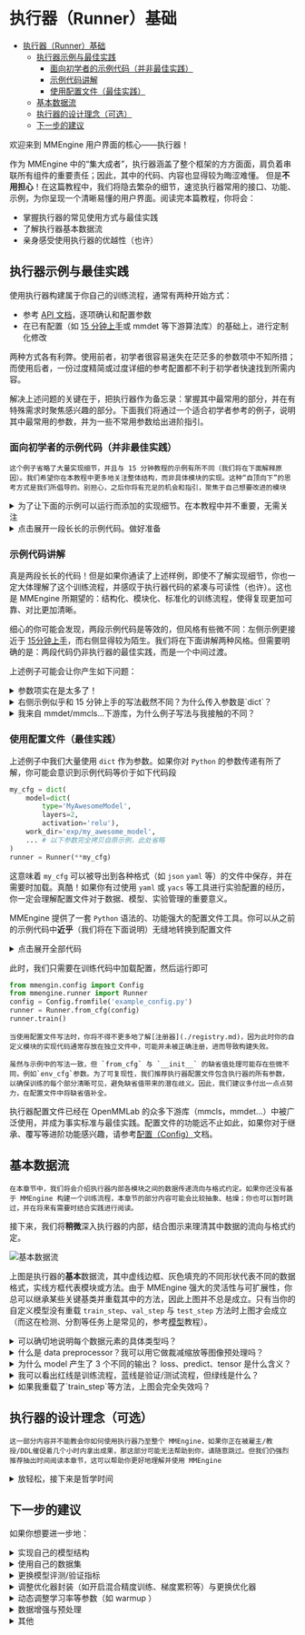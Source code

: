 # 执行器（Runner）基础

- [执行器（Runner）基础](#执行器runner基础)
  - [执行器示例与最佳实践](#执行器示例与最佳实践)
    - [面向初学者的示例代码（并非最佳实践）](#面向初学者的示例代码并非最佳实践)
    - [示例代码讲解](#示例代码讲解)
    - [使用配置文件（最佳实践）](#使用配置文件最佳实践)
  - [基本数据流](#基本数据流)
  - [执行器的设计理念（可选）](#执行器的设计理念可选)
  - [下一步的建议](#下一步的建议)

欢迎来到 MMEngine 用户界面的核心——执行器！

作为 MMEngine 中的“集大成者”，执行器涵盖了整个框架的方方面面，肩负着串联所有组件的重要责任；因此，其中的代码、内容也显得较为晦涩难懂。
但是**不用担心**！在这篇教程中，我们将隐去繁杂的细节，速览执行器常用的接口、功能、示例，为你呈现一个清晰易懂的用户界面。阅读完本篇教程，你将会：

- 掌握执行器的常见使用方式与最佳实践
- 了解执行器基本数据流
- 亲身感受使用执行器的优越性（也许）

## 执行器示例与最佳实践

使用执行器构建属于你自己的训练流程，通常有两种开始方式：

- 参考 [API 文档](mmengine.runner.Runner)，逐项确认和配置参数
- 在已有配置（如 [15 分钟上手](../get_started/15_minutes.md)或 mmdet 等下游算法库）的基础上，进行定制化修改

两种方式各有利弊。使用前者，初学者很容易迷失在茫茫多的参数项中不知所措；而使用后者，一份过度精简或过度详细的参考配置都不利于初学者快速找到所需内容。

解决上述问题的关键在于，把执行器作为备忘录：掌握其中最常用的部分，并在有特殊需求时聚焦感兴趣的部分。下面我们将通过一个适合初学者参考的例子，说明其中最常用的参数，并为一些不常用参数给出进阶指引。

### 面向初学者的示例代码（并非最佳实践）

```{hint}
这个例子省略了大量实现细节，并且与 15 分钟教程的示例有所不同（我们将在下面解释原因）。我们希望你在本教程中更多地关注整体结构，而非具体模块的实现。这种“自顶向下”的思考方式是我们所倡导的。别担心，之后你将有充足的机会和指引，聚焦于自己想要改进的模块
```

<details>
<summary>为了让下面的示例可以运行而添加的实现细节。在本教程中并不重要，无需关注</summary>

```python
import torch
import torch.nn as nn
import torch.nn.functional as F
from torch.utils.data import Dataset

from mmengine.model import BaseModel
from mmengine.evaluator import BaseMetric
from mmengine.registry import MODELS, DATASETS, METRICS


@MODELS.register_module()
class MyAwesomeModel(BaseModel):
    def __init__(self, layers=4, activation='relu') -> None:
        super().__init__()
        if activation == 'relu':
            act_type = nn.ReLU
        elif activation == 'silu':
            act_type = nn.SiLU
        elif activation == 'none':
            act_type = nn.Identity
        else:
            raise NotImplementedError
        sequence = [nn.Linear(2, 64), act_type()]
        for _ in range(layers-1):
            sequence.extend([nn.Linear(64, 64), act_type()])
        self.mlp = nn.Sequential(*sequence)
        self.classifier = nn.Linear(64, 2)

    def forward(self, data, labels, mode):
        x = self.mlp(data)
        x = self.classifier(x)
        if mode == 'tensor':
            return x
        elif mode == 'predict':
            return F.softmax(x, dim=1), labels
        elif mode == 'loss':
            return {'loss': F.cross_entropy(x, labels)}


@DATASETS.register_module()
class MyDataset(Dataset):
    def __init__(self, is_train):
        self.is_train = is_train
        if self.is_train:
            torch.manual_seed(0)
            self.labels = torch.randint(0, 2, (10000,))
        else:
            torch.manual_seed(3407)
            self.labels = torch.randint(0, 2, (1000,))
        r = 3 * (self.labels+1) + torch.randn(self.labels.shape)
        theta = torch.rand(self.labels.shape) * 2 * torch.pi
        self.data = torch.vstack([r*torch.cos(theta), r*torch.sin(theta)]).T

    def __getitem__(self, index):
        return self.data[index], self.labels[index]

    def __len__(self):
        return len(self.data)


@METRICS.register_module()
class Accuracy(BaseMetric):
    def __init__(self):
        super().__init__()

    def process(self, data_batch, data_samples):
        score, gt = data_samples
        self.results.append({
            'batch_size': len(gt),
            'correct': (score.argmax(dim=1) == gt).sum().cpu(),
        })

    def compute_metrics(self, results):
        total_correct = sum(r['correct'] for r in results)
        total_size = sum(r['batch_size'] for r in results)
        return dict(accuracy=100*total_correct/total_size)
```

</details>

<details>
<summary>点击展开一段长长的示例代码。做好准备</summary>

<table>
<thead>
<tr>
<th> 示例1 </th>
<th> 示例2 </th>
</tr>
<tbody>
<tr>

<td valign="top">

```python
from torch.utils.data import (
    DataLoader, default_collate)
from torch.optim import Adam
from mmengine.runner import Runner


runner = Runner(
    # 你的模型
    model=MyAwesomeModel(
        layers=2,
        activation='relu'),
    # 模型检查点、日志等都将存储在工作路径中
    work_dir='exp/my_awesome_model',

    # 训练相关配置
    train_dataloader=DataLoader(
        dataset=MyDataset(
            is_train=True,
            size=10000),
        shuffle=True,
        collate_fn=default_collate,
        batch_size=64,
        pin_memory=True,
        num_workers=2),
    train_cfg=dict(
        by_epoch=True,
        max_epochs=10,
        val_interval=1),
    # 优化器封装，MMEngine 中的新概念，提供
    # 更丰富的优化选择。通常使用默认即可，可
    # 缺省。有特殊需求可查阅文档更换，如
    # 'AmpOptimWrapper' 开启混合精度训练
    optim_wrapper=dict(
        optimizer=dict(
            type=Adam,
            lr=0.001)),
    param_scheduler=dict(
        type='MultiStepLR',
        milestones=[1, 2]),

    # 验证所需配置
    val_dataloader=DataLoader(
        dataset=MyDataset(
            is_train=False,
            size=1000),
        shuffle=False,
        collate_fn=default_collate,
        batch_size=1000,
        pin_memory=True,
        num_workers=2),
    val_cfg=dict(),
    # 验证指标与验证器封装，MMEngine 中的
    # 新概念，可自由实现与配置，也可缺省
    val_evaluator=dict(type=Accuracy),

    # 其他进阶配置，无特殊需要时尽量缺省
    # 钩子属于进阶用法，如无特殊需要，尽量缺省
    default_hooks=dict(
        checkpoint=dict(
            type='CheckpointHook',
            interval=1)),
    # `luancher` 与 `env_cfg` 共同构成
    # 分布式训练环境配置
    launcher='none',
    env_cfg=dict(backend='nccl'),
    log_level='INFO'
)
runner.train()
```

</td>
<td valign="top">

```python
from mmengine.runner import Runner

runner = Runner(
    # 你的模型
    model=dict(type='MyAwesomeModel',
        layers=2,
        activation='relu'),
    # 模型检查点、日志等都将存储在工作路径中
    work_dir='exp/my_awesome_model',

    # 训练相关配置
    train_dataloader=dict(
        dataset=dict(type='MyDataset',
            is_train=True,
            size=10000),
        sampler=dict(
            type='DefaultSampler',
            shuffle=True),
        collate_fn=dict(type='default_collate'),
        batch_size=64,
        pin_memory=True,
        num_workers=2),
    train_cfg=dict(
        by_epoch=True,
        max_epochs=10,
        val_interval=1),
    # 优化器封装，MMEngine 中的新概念，提供
    # 更丰富的优化选择。通常使用默认即可，可
    # 缺省。有特殊需求可查阅文档更换，如
    # 'AmpOptimWrapper' 开启混合精度训练
    optim_wrapper=dict(
        optimizer=dict(
            type='Adam',
            lr=0.001)),
    param_scheduler=dict(
        type='MultiStepLR',
        milestones=[1, 2]),

    # 验证所需配置
    val_dataloader=dict(
        dataset=dict(type='MyDataset',
            is_train=False,
            size=1000),
        sampler=dict(
            type='DefaultSampler',
            shuffle=False),
        collate_fn=dict(type='default_collate'),
        batch_size=1000,
        pin_memory=True,
        num_workers=2),
    val_cfg=dict(),
    # 验证指标与验证器封装，MMEngine 中的
    # 新概念，可自由实现与配置，也可缺省
    val_evaluator=dict(type='Accuracy'),

    # 其他进阶配置，无特殊需要时尽量缺省
    # 钩子属于进阶用法，如无特殊需要，尽量缺省
    default_hooks=dict(
        checkpoint=dict(
            type='CheckpointHook',
            interval=1)),
    # `luancher` 与 `env_cfg` 共同构成
    # 分布式训练环境配置
    launcher='none',
    env_cfg=dict(backend='nccl'),
    log_level='INFO'
)
runner.train()
```

</td>
</tr>
</table>

</details>

### 示例代码讲解

真是两段长长的代码！但是如果你通读了上述样例，即使不了解实现细节，你也一定大体理解了这个训练流程，并感叹于执行器代码的紧凑与可读性（也许）。这也是 MMEngine 所期望的：结构化、模块化、标准化的训练流程，使得复现更加可靠、对比更加清晰。

细心的你可能会发现，两段示例代码是等效的，但风格有些微不同：左侧示例更接近于 [15分钟上手](../tutorials/../get_started/15_minutes.md)，而右侧显得较为陌生。我们将在下面讲解两种风格。但需要明确的是：两段代码仍非执行器的最佳实践，而是一个中间过渡。

上述例子可能会让你产生如下问题：

<details>
<summary>参数项实在是太多了！</summary>

不用担心，正如我们前面所说，**把执行器作为备忘录**。执行器涵盖了方方面面，防止你漏掉重要内容；但你不需要配置所有参数。如[15分钟上手](../tutorials/../get_started/15_minutes.md)中的极简例子（甚至，舍去 `val_evaluator`）也可以正常运行。所有的参数由你的需求驱动，不关注的内容往往缺省值也可以工作得很好。

</details>

<details>
<summary>右侧示例似乎和 15 分钟上手的写法截然不同？为什么传入参数是`dict`？</summary>

是的，这与 MMEngine 的风格相关。在 MMEngine 中我们提供了两种不同风格的执行器构建方式：a）基于手动构建的（左），以及 b）基于配置与注册机制的（右）。如果你感到迷惑，下面的例子将给出一个对比：

```python
from mmengine.model import BaseModel
from mmengine.runner import Runner
from mmengine.registry import MODELS # 模型根注册器，你可以暂时忽略
@MODELS.register_module() # 用于注册的装饰器，你可以暂时忽略
class MyAwesomeModel(BaseModel): # 你的自定义模型
    def __init__(self, layers=18, activation='silu'):
        ...

# 基于配置与注册机制的例子
runner = Runner(
    model=dict(
        type='MyAwesomeModel',
        layers=50,
        activation='relu'),
    ...
)

# 基于手动构建的例子
model = MyAwesomeModel(layers=18, activation='relu')
runner = Runner(
    model=model,
    ...
)
```

类似上述例子，执行器中的参数大多同时支持两种输入类型。以 `dict` 作为输入时，该模块会在执行器内部被构建。如果你对于注册机制并不了解，你可以暂且简单理解为，执行器会根据 `type` 寻找被特定装饰器修饰的类，调用其 `__init__` 方法，并将 `dict` 中其余参数传入（并不确切，但足以理解、处理大部分情况）。如果你在使用中发现问题，或者想要进一步了解完整用法，我们推荐阅读[注册器（Registry）](./registry.md)文档。

这一段内容涉及到 MMEngine 内部实现、注册器设计模式以及 `Python` 参数传递机制，因而对于初学者来说相对隐晦、不易理解。但理解这部分内容仍然十分重要：它为理解执行器真正的最佳实践带来曙光。

如果你作为初学者无法立刻理解，使用*手动构建的方式*依然不失为一种好选择，甚至在小规模使用、试错和调试时是一种更加推荐的方式，因为对于 IDE 更加友好。我们也常挣扎于是否要在教程中展示这些内容，但最终我们确信，配置文件——一种基于配置与注册机制的构建方式——是使用 MMEngine 的最佳实践，并且该方式已经在 OpenMMLab 的下游库中广泛使用、成为事实标准。我们将在接下来的章节中略微修改示例，从而展示该部分。

</details>

<details>
<summary>我来自 mmdet/mmcls...下游库，为什么例子写法与我接触的不同？</summary>

OpenMMLab 下游库广泛采用了配置文件的方式。我们将在下个章节，基于上述示例稍微变换，从而展示配置文件——MMEngine 中执行器的最佳实践——的用法。

</details>

### 使用配置文件（最佳实践）

上述例子中我们大量使用 `dict` 作为参数。如果你对 `Python` 的参数传递有所了解，你可能会意识到示例代码等价于如下代码段

```python
my_cfg = dict(
    model=dict(
        type='MyAwesomeModel',
        layers=2,
        activation='relu'),
    work_dir='exp/my_awesome_model',
    ... # 以下参数完全拷贝自原示例，此处省略
)
runner = Runner(**my_cfg)
```

这意味着 `my_cfg` 可以被导出到各种格式（如 `json` `yaml` 等）的文件中保存，并在需要时加载。真酷！如果你有过使用 `yaml` 或 `yacs` 等工具进行实验配置的经历，你一定会理解配置文件对于数据、模型、实验管理的重要意义。

MMEngine 提供了一套 `Python` 语法的、功能强大的配置文件工具。你可以从之前的示例代码中**近乎**（我们将在下面说明）无缝地转换到配置文件

<details>
<summary>点击展开全部代码</summary>

```python
# 以下代码存放在 example_config.py 文件中
# 基本拷贝自上面的示例，并将每项结尾的逗号删去
model=dict(type='MyAwesomeModel',
    layers=2,
    activation='relu')
work_dir='exp/my_awesome_model'

train_dataloader=dict(
    dataset=dict(type='MyDataset',
        is_train=True,
        size=10000),
    sampler=dict(
        type='DefaultSampler',
        shuffle=True),
    collate_fn=dict(type='default_collate'),
    batch_size=64,
    pin_memory=True,
    num_workers=2)
train_cfg=dict(
    by_epoch=True,
    max_epochs=10,
    val_interval=1)
optim_wrapper=dict(
    optimizer=dict(
        type='Adam',
        lr=0.001))
param_scheduler=dict(
    type='MultiStepLR',
    milestones=[1, 2])

val_dataloader=dict(
    dataset=dict(type='MyDataset',
        is_train=False,
        size=1000),
    sampler=dict(
        type='DefaultSampler',
        shuffle=False),
    collate_fn=dict(type='default_collate'),
    batch_size=1000,
    pin_memory=True,
    num_workers=2)
val_cfg=dict()
val_evaluator=dict(type='Accuracy')

default_hooks=dict(
    checkpoint=dict(
        type='CheckpointHook',
        interval=1))
launcher='none'
env_cfg=dict(backend='nccl')
log_level='INFO'
```

</details>

此时，我们只需要在训练代码中加载配置，然后运行即可

```python
from mmengin.config import Config
from mmengine.runner import Runner
config = Config.fromfile('example_config.py')
runner = Runner.from_cfg(config)
runner.train()
```

```{note}
当使用配置文件写法时，你将不得不更多地了解[注册器](./registry.md)，因为此时你的自定义模块的实现代码通常存放在独立文件中，可能并未被正确注册，进而导致构建失败。
```

```{warning}
虽然与示例中的写法一致，但 `from_cfg` 与 `__init__` 的缺省值处理可能存在些微不同，例如`env_cfg`参数。为了可复现性，我们推荐执行器配置文件包含执行器的所有参数，以确保训练的每个部分清晰可见，避免缺省值带来的潜在歧义。因此，我们建议多付出一点点努力，在配置文件中将缺省值补全。
```

执行器配置文件已经在 OpenMMLab 的众多下游库（mmcls，mmdet...）中被广泛使用，并成为事实标准与最佳实践。配置文件的功能远不止如此，如果你对于继承、覆写等进阶功能感兴趣，请参考[配置（Config）](./config.md)文档。

## 基本数据流

```{hint}
在本章节中，我们将会介绍执行器内部各模块之间的数据传递流向与格式约定。如果你还没有基于 MMEngine 构建一个训练流程，本章节的部分内容可能会比较抽象、枯燥；你也可以暂时跳过，并在将来有需要时结合实践进行阅读。
```

接下来，我们将**稍微**深入执行器的内部，结合图示来理清其中数据的流向与格式约定。

![基本数据流](https://user-images.githubusercontent.com/112053249/191187150-58ac9e7e-7cf6-4b36-a0f8-39067f95e229.jpg)

上图是执行器的**基本**数据流，其中虚线边框、灰色填充的不同形状代表不同的数据格式，实线方框代表模块或方法。由于 MMEngine 强大的灵活性与可扩展性，你总可以继承某些关键基类并重载其中的方法，因此上图并不总是成立。只有当你的自定义模型没有重载 `train_step`、`val_step` 与 `test_step` 方法时上图才会成立（而这在检测、分割等任务上是常见的，参考[模型](./model.md)教程）。

<details>
<summary>可以确切地说明每个数据元素的具体类型吗？</summary>

很遗憾，这一点无法做到。虽然 MMEngine 做了大量类型注释，但 `Python` 是一门高度动态化的编程语言，同时以数据为核心的深度学习系统也需要足够的灵活性来处理纷繁复杂的数据源，你有充分的自由决定何时需要（有时是必须）打破类型约定。因此，在你自定义某一或某几个模块（如 `val_evaluator` ）时，你需要确保它的输入与上游（如 `model` 的输出）兼容，同时输出可以被下游解析。MMEngine 将处理数据的灵活性交给了用户，因而也需要用户保证数据流的兼容性——当然，实际上手后会发现，这一点并不十分困难。

数据一致性的考验一直存在于深度学习领域，MMEngine 也在尝试用自己的方式改进。如果你有兴趣，可以参考[数据集基类](../advanced_tutorials/basedataset.md)与[抽象数据接口](../advanced_tutorials/data_element.md)文档——但是请注意，它们主要面向进阶用户。

</details>

<details>
<summary>什么是 data preprocessor？我可以用它做裁减缩放等图像预处理吗？</summary>

虽然图中的 data preprocessor 与 model 是分离的，但在实际中前者是后者的一部分，因此可以在[模型](./model.md)文档中的数据处理器章节找到。通常来说，默认的数据处理器只是将数据搬运到 GPU 中；如果你的模型与数据加载器的数据格式不匹配，你也可以自定义一个数据处理器来进行格式转换。裁减缩放等图像预处理更推荐在[数据变换](./data_transform.md)中进行，但如果是 batch 相关的数据处理（如 batch-resize 等），可以在这里实现。

</details>

<details>
<summary>为什么 model 产生了 3 个不同的输出？ loss、predict、tensor 是什么含义？</summary>

[15 分钟上手](../get_started/15_minutes.md)对此有一定的描述，你需要在自定义模型的 `forward` 函数中实现 3 条数据通路，适配训练、验证等不同需求。[模型](./model.md)文档中对此有详细解释。

</details>

<details>
<summary>我可以看出红线是训练流程，蓝线是验证/测试流程，但绿线是什么？</summary>

在目前的执行器流程中，`'tensor'` 模式的输出并未被使用，大多数情况下用户无需实现。但一些情况下输出中间结果可以方便地进行 debug

</details>

<details>
<summary>如果我重载了`train_step`等方法，上图会完全失效吗？</summary>

默认的 `train_step`、`val_step`、`test_step` 的行为，覆盖了从数据进入 `data preprocessor` 到 `model` 输出 `loss`、`predict` 结果的这一段流程，不影响其余部分。

</details>

## 执行器的设计理念（可选）

```{hint}
这一部分内容并不能教会你如何使用执行器乃至整个 MMEngine，如果你正在被雇主/教授/DDL催促着几个小时内拿出成果，那这部分可能无法帮助到你，请随意跳过。但我们仍强烈推荐抽出时间阅读本章节，这可以帮助你更好地理解并使用 MMEngine
```

<details>
<summary>放轻松，接下来是哲学时间</summary>

内容暂缺，大纲：

- 结构化的方式搭建训练流程，让使用者聚焦其关注的部分
- 模块化设计，易于替换组件，避免实验代码牵一发动全身
- 强大的配置文件，便于管理大规模实验
- 屏蔽随机数、分布式等恼人的工程细节

</details>

## 下一步的建议

如果你想要进一步地：

<details>
<summary>实现自己的模型结构</summary>

参考[模型（Model）](./model.md)

</details>

<details>
<summary>使用自己的数据集</summary>

MMEngine 使用和 pytorch 一致的 `dataloader` ，请参考 pytorch 相关文档进行构建

同时 MMEngine 提供了一个进阶的[数据集基类](../advanced_tutorials/basedataset.md)供下游库与用户使用，如有兴趣也可以阅读文档了解

</details>

<details>
<summary>更换模型评测/验证指标</summary>

参考[模型精度评测（Evaluation）](./evaluation.md)

</details>

<details>
<summary>调整优化器封装（如开启混合精度训练、梯度累积等）与更换优化器</summary>

参考[优化器封装（OptimWrapper）](./optim_wrapper.md)

</details>

<details>
<summary>动态调整学习率等参数（如 warmup ）</summary>

参考[优化器参数调整策略（Parameter Scheduler）](./param_scheduler.md)

</details>

<details>
<summary>数据增强与预处理</summary>

参考[数据变换（Data Transform）](./data_transform.md)

</details>

<details>
<summary>其他</summary>

- 左侧的“示例”中包含更多常用的与新特性的示例代码可供参考
- “进阶教程”中有更多面向资深开发者的内容，可以更加灵活地配置训练流程、日志、可视化等
- 如果以上所有内容都无法实现你的新想法，那么[钩子（Hook）](./hook.md)值得一试

</details>

